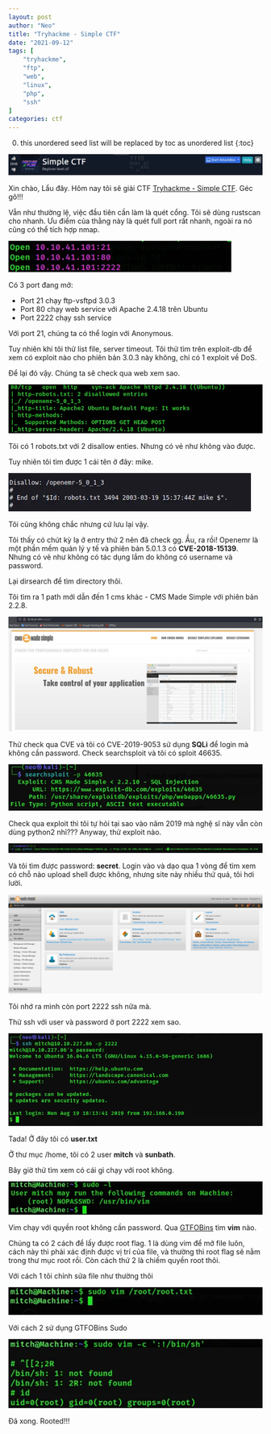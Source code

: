 ```yaml
---
layout: post
author: "Neo"
title: "Tryhackme - Simple CTF"
date: "2021-09-12"
tags: [
    "tryhackme",
    "ftp",
    "web",
    "linux",
    "php",
    "ssh"
]
categories: ctf
---
```


0. this unordered seed list will be replaced by toc as unordered list
{:toc}

![intro](/assets/img/THM-Simple-CTF/intro.webp)

Xin chào, Lẩu đây. Hôm nay tôi sẽ giải CTF [Tryhackme - Simple CTF](https://tryhackme.com/room/easyctf). Géc gô!!!

Vẫn như thường lệ, việc đầu tiên cần làm là quét cổng. Tôi sẽ dùng rustscan cho nhanh. Ưu điểm của thằng này là quét full port rất nhanh, ngoài ra nó cũng có thể tích hợp nmap.

![scan-port](/assets/img/THM-Simple-CTF/scan-port.webp?style=centerme)

Có 3 port đang mở:
- Port 21 chạy ftp-vsftpd 3.0.3
- Port 80 chạy web service với Apache 2.4.18 trên Ubuntu
- Port 2222 chạy ssh service

Với port 21, chúng ta có thể login với Anonymous. 

Tuy nhiên khi tôi thử list file, server timeout. Tôi thử tìm trên exploit-db để xem có exploit nào cho phiên bản 3.0.3 này không, chỉ có 1 exploit về DoS.

Để lại đó vậy. Chúng ta sẽ check qua web xem sao.

![port-80](/assets/img/THM-Simple-CTF/port80.webp?style=centerme)

Tôi có 1 robots.txt với 2 disallow enties. Nhưng có vẻ như không vào được. 

Tuy nhiên tôi tìm được 1 cái tên ở đây: mike. 

![mike](/assets/img/THM-Simple-CTF/mike.webp?style=centerme)

Tôi cũng không chắc nhưng cứ lưu lại vậy.

Tôi thấy có chút kỳ lạ ở entry thứ 2 nên đã check gg. Ầu, ra rồi! Openemr là một phần mềm quản lý y tế và phiên bản 5.0.1.3 có __CVE-2018-15139__. Nhưng có vẻ như không có tác dụng lắm do không có username và password.

Lại dirsearch để tìm directory thôi.

Tôi tìm ra 1 path mới dẫn đến 1 cms khác - CMS Made Simple với phiên bản 2.2.8. 

![other-dir](/assets/img/THM-Simple-CTF/other-dir.webp?style=centerme)

Thử check qua CVE và tôi có CVE-2019-9053 sử dụng __SQLi__ để login mà không cần password. Check searchsploit và tôi có sploit 46635.

![46635](/assets/img/THM-Simple-CTF/46635.webp?style=centerme)

Check qua exploit thì tôi tự hỏi tại sao vào năm 2019 mà nghệ sĩ này vẫn còn dùng python2 nhỉ??? Anyway, thử exploit nào.

![exploit](/assets/img/THM-Simple-CTF/exploit.webp?style=centerme)

Và tôi tìm được password: __secret__. Login vào và dạo qua 1 vòng để tìm xem có chỗ nào upload shell được không, nhưng site này nhiều thứ quá, tôi hơi lười. 

![site-cms](/assets/img/THM-Simple-CTF/site-cms.webp?style=centerme)

Tôi nhớ ra mình còn port 2222 ssh nữa mà.

Thử ssh với user và password ở port 2222 xem sao.

![ssh](/assets/img/THM-Simple-CTF/ssh.webp?style=centerme)

Tada! Ở đây tôi có __user.txt__

Ở thư mục /home, tôi có 2 user __mitch__ và __sunbath__. 

Bây giờ thử tìm xem có cái gì chạy với root không.

![sudo-l](/assets/img/THM-Simple-CTF/sudo-l.webp?style=centerme)

Vim chạy với quyền root không cần password. Qua [GTFOBins](https://gtfobins.github.io/) tìm __vim__ nào.

Chúng ta có 2 cách để lấy được root flag. 1 là dùng vim để mở file luôn, cách này thì phải xác định được vị trí của file, và thường thì root flag sẽ nằm trong thư mục root rồi. Còn cách thứ 2 là chiếm quyền root thôi.

Với cách 1 tôi chỉnh sửa file như thường thôi

![sudo-vim](/assets/img/THM-Simple-CTF/sudo-vim.webp?style=centerme)

Với cách 2 sử dụng GTFOBins Sudo 

![rooted](/assets/img/THM-Simple-CTF/rooted.webp?style=centerme)

Đã xong. Rooted!!!
